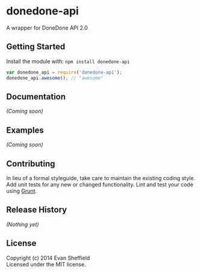 # donedone-api

A wrapper for DoneDone API 2.0

## Getting Started
Install the module with: `npm install donedone-api`

```javascript
var donedone_api = require('donedone-api');
donedone_api.awesome(); // "awesome"
```

## Documentation
_(Coming soon)_

## Examples
_(Coming soon)_

## Contributing
In lieu of a formal styleguide, take care to maintain the existing coding style. Add unit tests for any new or changed functionality. Lint and test your code using [Grunt](http://gruntjs.com/).

## Release History
_(Nothing yet)_

## License
Copyright (c) 2014 Evan Sheffield  
Licensed under the MIT license.
